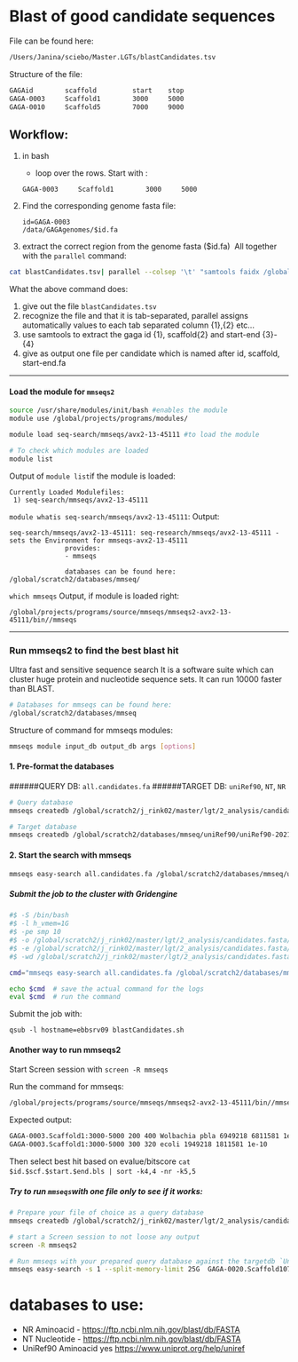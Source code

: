 # Blast of good candidate sequences
File can be found here:
```bash
/Users/Janina/sciebo/Master.LGTs/blastCandidates.tsv
```

Structure of the file:
```bash
GAGAid        scaffold         start    stop
GAGA-0003     Scaffold1        3000     5000            
GAGA-0010     Scaffold5        7000     9000           
```

## Workflow:

1. in bash
   - loop over the rows. Start with :
   ```
   GAGA-0003     Scaffold1        3000     5000
   ```

2. Find the corresponding genome fasta file:
    ```
    id=GAGA-0003
    /data/GAGAgenomes/$id.fa
    ```
3. extract the correct region from the genome fasta ($id.fa)
​
​All together with the `parallel` command:
```bash
cat blastCandidates.tsv| parallel --colsep '\t' "samtools faidx /global/scratch2/j_rink02/master/lgt/0_data/assemblies/{1}*.fasta {2}:{3}-{4} > candidates.fasta/{1}.{2}.{3}-{4}.fa"
```

What the above command does:
1. give out the file `blastCandidates.tsv`
2. recognize the file and that it is tab-separated, parallel assigns automatically values to each tab separated column {1},{2} etc...
3. use samtools to extract the gaga id {1}, scaffold{2} and start-end {3}-{4}
4. give as output one file per candidate which is named after id, scaffold, start-end.fa


-------------------------------------------------------------------------------------------------------
#### Load the module for `mmseqs2`
```bash
source /usr/share/modules/init/bash #enables the module
module use /global/projects/programs/modules/

module load seq-search/mmseqs/avx2-13-45111 #to load the module

# To check which modules are loaded
module list
```
Output of `module list`if the module is loaded:
```
Currently Loaded Modulefiles:
 1) seq-search/mmseqs/avx2-13-45111
 ```

 `module whatis seq-search/mmseqs/avx2-13-45111`:
 Output:
 ```
 seq-search/mmseqs/avx2-13-45111: seq-research/mmseqs/avx2-13-45111 - sets the Environment for mmseqs-avx2-13-45111
               provides:
               - mmseqs

               databases can be found here: /global/scratch2/databases/mmseq/
```

`which mmseqs`
Output, if module is loaded right:
```
/global/projects/programs/source/mmseqs/mmseqs2-avx2-13-45111/bin//mmseqs
```
-------------------------------------------------------------------------------------------------------

### Run mmseqs2 to find the best blast hit
Ultra fast and sensitive sequence search
It is a software suite which can cluster huge protein and nucleotide sequence sets. It can run 10000 faster than BLAST.


```bash
# Databases for mmseqs can be found here:
/global/scratch2/databases/mmseq
```
Structure of command for mmseqs modules:
```bash  
mmseqs module input_db output_db args [options]
```

#### 1. Pre-format the databases

######QUERY DB: `all.candidates.fa`
######TARGET DB: `uniRef90`, `NT`, `NR`
```bash
# Query database
mmseqs createdb /global/scratch2/j_rink02/master/lgt/2_analysis/candidates.fasta/all.candidates.fa all.candidates.queryDB

# Target database
mmseqs createdb /global/scratch2/databases/mmseq/uniRef90/uniRef90-2021_06_22 uniRef90-2021_06_22
```  
#### 2. Start the search with mmseqs
```bash
mmseqs easy-search all.candidates.fa /global/scratch2/databases/mmseq/uniRef90/uniRef90-2021_06_22 all.candidates.bls tmp
```
##### Submit the job to the cluster with Gridengine
```bash
#$ -S /bin/bash
#$ -l h_vmem=1G
#$ -pe smp 10
#$ -o /global/scratch2/j_rink02/master/lgt/2_analysis/candidates.fasta/tmp/all.candidates.fasta.bls
#$ -e /global/scratch2/j_rink02/master/lgt/2_analysis/candidates.fasta/tmp/all.candidates.fasta.err
#$ -wd /global/scratch2/j_rink02/master/lgt/2_analysis/candidates.fasta

cmd="mmseqs easy-search all.candidates.fa /global/scratch2/databases/mmseq/uniRef90/uniRef90-2021_06_22 all.candidates.bls tmp"

echo $cmd  # save the actual command for the logs
eval $cmd  # run the command
```

Submit the job with:
```
qsub -l hostname=ebbsrv09 blastCandidates.sh
```


#### Another way to run mmseqs2
Start Screen session with `screen -R mmseqs`

Run the command for mmseqs:
```bash
/global/projects/programs/source/mmseqs/mmseqs2-avx2-13-45111/bin//mmseqs easy-search -s 1 --split-memory-limit 25G all.candidates.fa /global/scratch2/databases/mmseq/uniRef90/uniRef90-2021_06_22 all.candidates.bls tmp
```

Expected output:
```bash
GAGA-0003.Scaffold1:3000-5000 200 400 Wolbachia pbla 6949218 6811581 1e-160
GAGA-0003.Scaffold1:3000-5000 300 320 ecoli 1949218 1811581 1e-10
```

Then select best hit based on evalue/bitscore
   `cat $id.$scf.$start.$end.bls | sort -k4,4 -nr -k5,5`
​
##### Try to run `mmseqs`with one file only to see if it works:
```bash
# Prepare your file of choice as a query database
mmseqs createdb /global/scratch2/j_rink02/master/lgt/2_analysis/candidates.fasta/GAGA-0020.Scaffold107.144838-147367.fa GAGA-0020.Scaffold107.144838-147367.fa.queryDB

# start a Screen session to not loose any output
screen -R mmseqs2

# Run mmseqs with your prepared query database against the targetdb `UniRef90`
mmseqs easy-search -s 1 --split-memory-limit 25G  GAGA-0020.Scaffold107.144838-147367.fa /global/scratch2/databases/mmseq/uniRef90/uniRef90-2021_06_22 GAGA-0020.Scaffold107.144838-147367.bls tmp
```   
# databases to use:
- NR                  	Aminoacid 	       -	https://ftp.ncbi.nlm.nih.gov/blast/db/FASTA
- NT                  	Nucleotide	       -	https://ftp.ncbi.nlm.nih.gov/blast/db/FASTA
- UniRef90            	Aminoacid 	     yes	https://www.uniprot.org/help/uniref
